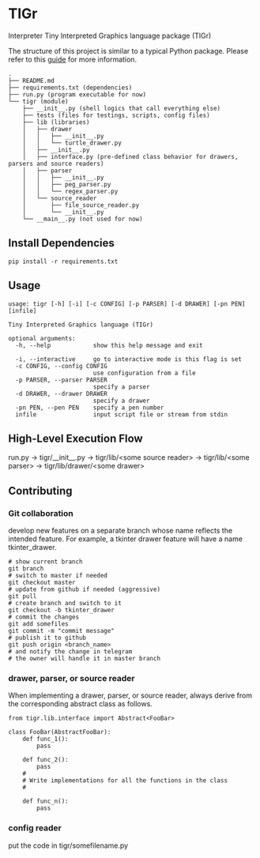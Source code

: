 # TIGr

Interpreter Tiny Interpreted Graphics language package (TIGr)

The structure of this project is similar to a typical Python package. Please refer to this [guide](https://docs.python-guide.org/writing/structure/) for more information.

```
.
├── README.md
├── requirements.txt (dependencies)
├── run.py (program executable for now)
└── tigr (module)
    ├── __init__.py (shell logics that call everything else)
    ├── tests (files for testings, scripts, config files)
    ├── lib (libraries)
    │   ├── drawer
    │   │   ├── __init__.py
    │   │   └── turtle_drawer.py
    │   ├── __init__.py
    │   ├── interface.py (pre-defined class behavior for drawers, parsers and source readers)
    │   ├── parser
    │   │   ├── __init__.py
    │   │   ├── peg_parser.py
    │   │   └── regex_parser.py
    │   └── source_reader
    │       ├── file_source_reader.py
    │       └── __init__.py
    └── __main__.py (not used for now)
```


## Install Dependencies
```
pip install -r requirements.txt
```

## Usage
```
usage: tigr [-h] [-i] [-c CONFIG] [-p PARSER] [-d DRAWER] [-pn PEN] [infile]

Tiny Interpreted Graphics language (TIGr)

optional arguments:
  -h, --help            show this help message and exit

  -i, --interactive     go to interactive mode is this flag is set
  -c CONFIG, --config CONFIG
                        use configuration from a file
  -p PARSER, --parser PARSER
                        specify a parser
  -d DRAWER, --drawer DRAWER
                        specify a drawer
  -pn PEN, --pen PEN    specify a pen number
  infile                input script file or stream from stdin

```

## High-Level Execution Flow

run.py -> tigr/\_\_init\_\_.py -> tigr/lib/\<some source reader\> -> tigr/lib/\<some parser\> -> tigr/lib/drawer/\<some drawer\>

## Contributing

### Git collaboration
develop new features on a separate branch whose name reflects the intended feature. For example, a tkinter drawer feature will have a name tkinter_drawer.
```
# show current branch
git branch
# switch to master if needed
git checkout master
# update from github if needed (aggressive)
git pull
# create branch and switch to it
git checkout -b tkinter_drawer
# commit the changes
git add somefiles
git commit -m "commit message"
# publish it to github
git push origin <branch_name>
# and notify the change in telegram
# the owner will handle it in master branch
``` 

### drawer, parser, or source reader
When implementing a drawer, parser, or source reader, always derive from the corresponding abstract class as follows.
```
from tigr.lib.interface import Abstract<FooBar>

class FooBar(AbstractFooBar):
	def func_1():
		pass

	def func_2():
		pass
	#
	# Write implementations for all the functions in the class
	#

	def func_n():
		pass
```

### config reader
put the code in tigr/somefilename.py